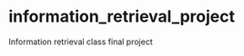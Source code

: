 information_retrieval_project
=============================

Information retrieval class final project
